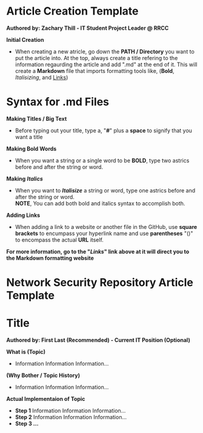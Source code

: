 # Article Creation Template 
**Authored by: Zachary Thill - IT Student Project Leader @ RRCC**

**Initial Creation**
- When creating a new atricle, go down the **PATH / Directory** you want to put the article into. At the top, always create a title refering to the information regaurding the          article and add ".md" at the end of it. This will create a **Markdown** file that imports formatting tools
like, (**Bold**, *Italisizing*, and [Links](https://guides.github.com/features/mastering-markdown/)) 
 
# Syntax for .md Files 
 
**Making Titles / Big Text** 
 - Before typing out your title, type a, "**#**" plus a **space** to signify that you want a title 

**Making Bold Words** 
 - When you want a string or a single word to be **BOLD**, type two astrics before and after the string or word. 

**Making** ***Italics***
 - When you want to ***Italisize*** a string or word, type one astrics before and after the string or word.  
 **NOTE**, You can add both bold and italics syntax to accomplish both.

**Adding Links**
- When adding a link to a website or another file in the GitHub, use **square brackets** to encumpass your hyperlink name and use **parentheses** "()" to encompass the actual **URL** itself.
 
 **For more information, go to the "*Links*" link above at it will direct you to the Markdown formatting website**
 # Network Security Repository Article Template

 # Title 
 **Authored by: First Last (Recommended) - Current IT Position (Optional)** 
 
 **What is (Topic)** 
 - Information Information Information... 
 
 **(Why Bother / Topic History)** 
 - Information Information Information...  
 
 **Actual Implementaion of Topic** 
 - **Step 1** Information Information Information...  
 - **Step 2** Information Information Information... 
 - **Step 3 ...**
